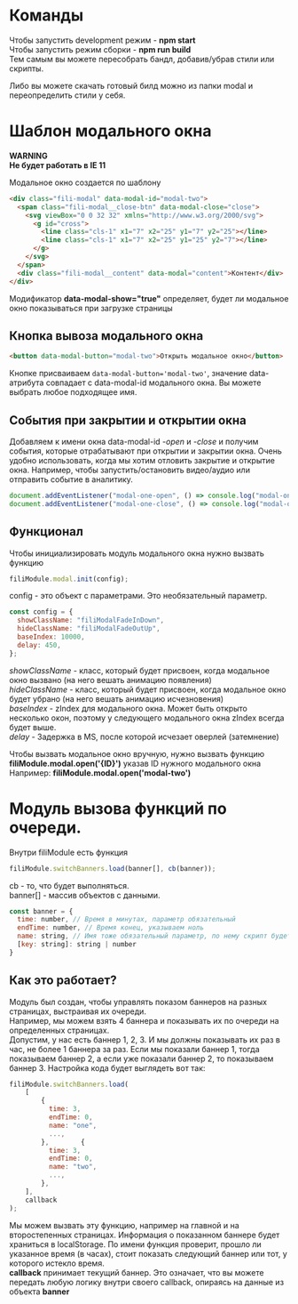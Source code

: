 # Команды

Чтобы запустить development режим - **npm start**  
Чтобы запустить режим сборки - **npm run build**  
Тем самым вы можете пересобрать бандл, добавив/убрав стили или скрипты.  

Либо вы можете скачать готовый билд можно из папки modal и переопределить стили у себя.

# Шаблон модального окна

**WARNING**  
**Не будет работать в IE 11**  

Модальное окно создается по шаблонy

```html
<div class="fili-modal" data-modal-id="modal-two">
  <span class="fili-modal__close-btn" data-modal-close="close">
    <svg viewBox="0 0 32 32" xmlns="http://www.w3.org/2000/svg">
      <g id="cross">
        <line class="cls-1" x1="7" x2="25" y1="7" y2="25"></line>
        <line class="cls-1" x1="7" x2="25" y1="25" y2="7"></line>
      </g>
    </svg>
  </span>
  <div class="fili-modal__content" data-modal="content">Контент</div>
</div>
```

Модификатор **data-modal-show="true"** определяет, будет ли модальное окно показываться при загрузке страницы

## Кнопка вывоза модального окна

```html
<button data-modal-button="modal-two">Открыть модальное окно</button>
```

Кнопке присваиваем `data-modal-button='modal-two'`, значение data-атрибута совпадает с data-modal-id модального окна. Вы можете выбрать любое подходящее имя.

## События при закрытии и открытии окна

Добавляем к имени окна data-modal-id _-open_ и _-close_ и получим события, которые отрабатывают
при открытии и закрытии окна. Очень удобно использовать, когда мы хотим отловить закрытие и открытие окна. Например, чтобы запустить/остановить видео/аудио или отправить событие в аналитику.

```js
document.addEventListener("modal-one-open", () => console.log("modal-one-open"));
document.addEventListener("modal-one-close", () => console.log("modal-one-close"));
```

## Функционал

Чтобы инициализировать модуль модального окна нужно вызвать функцию

```js
filiModule.modal.init(config);
```

config - это объект с параметрами. Это необязательный параметр.

```js
const config = {
  showClassName: "filiModalFadeInDown",
  hideClassName: "filiModalFadeOutUp",
  baseIndex: 10000,
  delay: 450,
};
```

_showClassName_ - класс, который будет присвоен, когда модальное окно вызвано (на него вешать анимацию появления)  
_hideClassName_ - класс, который будет присвоен, когда модальное окно будет убрано (на него вешать анимацию исчезновения)  
_baseIndex_ - zIndex для модального окна. Может быть открыто несколько окон, поэтому у следующего модального окна zIndex всегда будет выше.  
_delay_ - Задержка в MS, после которой исчезает оверлей (затемнение)

Чтобы вызвать модальное окно вручную, нужно вызвать функцию **filiModule.modal.open('{ID}')** указав ID нужного модального окна  
Например: **filiModule.modal.open('modal-two')**

# Модуль вызова функций по очереди.

Внутри filiModule есть функция

```js
filiModule.switchBanners.load(banner[], cb(banner));
```

cb - то, что будет выполняться.  
banner[] - массив объектов с данными.

```js
const banner = {
  time: number, // Время в минутах, параметр обязательный
  endTime: number, // Время конец, указываем ноль
  name: string, // Имя тоже обязательный параметр, по нему скрипт будет идентифицировать баннер
  [key: string]: string | number
}
```

## Как это работает?

Модуль был создан, чтобы управлять показом баннеров на разных страницах, выстраивая их очереди.  
Например, мы можем взять 4 баннера и показывать их по очереди на определенных страницах.  
Допустим, у нас есть баннер 1, 2, 3. И мы должны показывать их раз в час, не более 1 баннера за раз. Если мы показали баннер 1, тогда показываем баннер 2, а если уже показали баннер 2, то показываем баннер 3. Настройка кода будет выглядеть вот так:

```js
filiModule.switchBanners.load(
    [
        {
          time: 3,
          endTime: 0,
          name: "one",
          ...,
        },        {
          time: 3,
          endTime: 0,
          name: "two",
          ...,
        },
    ],
    callback
);
```

Мы можем вызвать эту функцию, например на главной и на второстепенных страницах. Информация о показанном баннере будет храниться в localStorage. По имени функция проверит, прошло ли указанное время (в часах), стоит показать следующий баннер или тот, у которого истекло время.  
**callback** принимает текущий баннер. Это означает, что вы можете передать любую логику внутри своего callback, опираясь на данные из объекта **banner**
